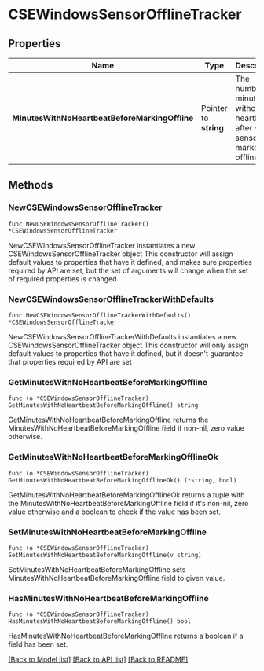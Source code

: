 # CSEWindowsSensorOfflineTracker

## Properties

Name | Type | Description | Notes
------------ | ------------- | ------------- | -------------
**MinutesWithNoHeartbeatBeforeMarkingOffline** | Pointer to **string** | The number of minutes without heartbeat after which sensor is marked offline. | [optional] 

## Methods

### NewCSEWindowsSensorOfflineTracker

`func NewCSEWindowsSensorOfflineTracker() *CSEWindowsSensorOfflineTracker`

NewCSEWindowsSensorOfflineTracker instantiates a new CSEWindowsSensorOfflineTracker object
This constructor will assign default values to properties that have it defined,
and makes sure properties required by API are set, but the set of arguments
will change when the set of required properties is changed

### NewCSEWindowsSensorOfflineTrackerWithDefaults

`func NewCSEWindowsSensorOfflineTrackerWithDefaults() *CSEWindowsSensorOfflineTracker`

NewCSEWindowsSensorOfflineTrackerWithDefaults instantiates a new CSEWindowsSensorOfflineTracker object
This constructor will only assign default values to properties that have it defined,
but it doesn't guarantee that properties required by API are set

### GetMinutesWithNoHeartbeatBeforeMarkingOffline

`func (o *CSEWindowsSensorOfflineTracker) GetMinutesWithNoHeartbeatBeforeMarkingOffline() string`

GetMinutesWithNoHeartbeatBeforeMarkingOffline returns the MinutesWithNoHeartbeatBeforeMarkingOffline field if non-nil, zero value otherwise.

### GetMinutesWithNoHeartbeatBeforeMarkingOfflineOk

`func (o *CSEWindowsSensorOfflineTracker) GetMinutesWithNoHeartbeatBeforeMarkingOfflineOk() (*string, bool)`

GetMinutesWithNoHeartbeatBeforeMarkingOfflineOk returns a tuple with the MinutesWithNoHeartbeatBeforeMarkingOffline field if it's non-nil, zero value otherwise
and a boolean to check if the value has been set.

### SetMinutesWithNoHeartbeatBeforeMarkingOffline

`func (o *CSEWindowsSensorOfflineTracker) SetMinutesWithNoHeartbeatBeforeMarkingOffline(v string)`

SetMinutesWithNoHeartbeatBeforeMarkingOffline sets MinutesWithNoHeartbeatBeforeMarkingOffline field to given value.

### HasMinutesWithNoHeartbeatBeforeMarkingOffline

`func (o *CSEWindowsSensorOfflineTracker) HasMinutesWithNoHeartbeatBeforeMarkingOffline() bool`

HasMinutesWithNoHeartbeatBeforeMarkingOffline returns a boolean if a field has been set.


[[Back to Model list]](../README.md#documentation-for-models) [[Back to API list]](../README.md#documentation-for-api-endpoints) [[Back to README]](../README.md)


